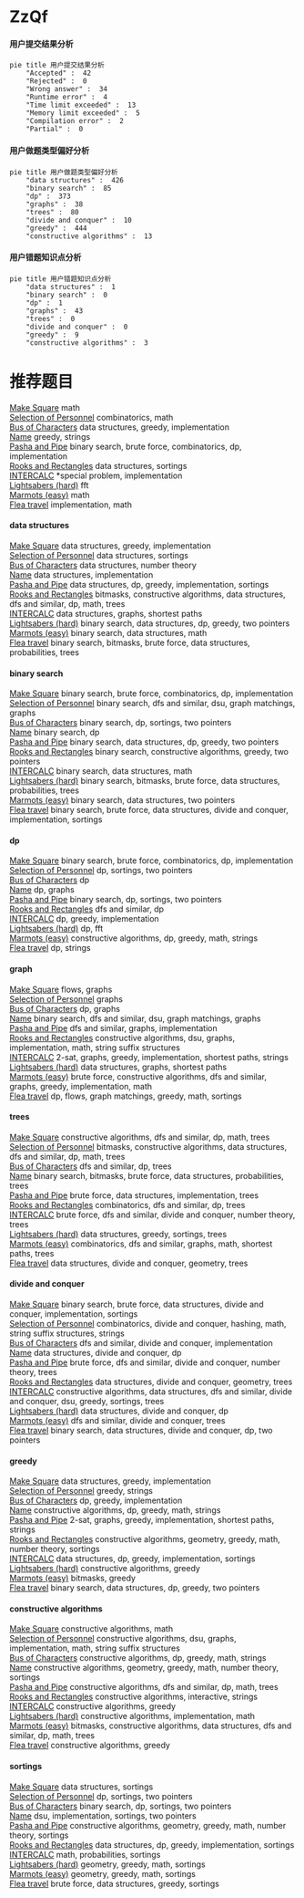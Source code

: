 # ZzQf
<!-- tabs:start -->
#### **用户提交结果分析**

```mermaid
pie title 用户提交结果分析
    "Accepted" :  42
    "Rejected" :  0
    "Wrong answer" :  34
    "Runtime error" :  4
    "Time limit exceeded" :  13
    "Memory limit exceeded" :  5
    "Compilation error" :  2
    "Partial" :  0
```
#### **用户做题类型偏好分析**

```mermaid
pie title 用户做题类型偏好分析
    "data structures" :  426
    "binary search" :  85
    "dp" :  373
    "graphs" :  38
    "trees" :  80
    "divide and conquer" :  10
    "greedy" :  444
    "constructive algorithms" :  13
```
#### **用户错题知识点分析**

```mermaid
pie title 用户错题知识点分析
    "data structures" :  1
    "binary search" :  0
    "dp" :  1
    "graphs" :  43
    "trees" :  0
    "divide and conquer" :  0
    "greedy" :  9
    "constructive algorithms" :  3
```
<!-- tabs:end -->
# 推荐题目
[Make Square](http://codeforces.com/problemset/problem/1028/H)		math		  
[Selection of Personnel](http://codeforces.com/problemset/problem/630/F)		combinatorics,
                        math		  
[Bus of Characters](http://codeforces.com/problemset/problem/982/B)		data structures,
                        greedy,
                        implementation		  
[Name](http://codeforces.com/problemset/problem/180/D)		greedy,
                        strings		  
[Pasha and Pipe](http://codeforces.com/problemset/problem/518/F)		binary search,
                        brute force,
                        combinatorics,
                        dp,
                        implementation		  
[Rooks and Rectangles](http://codeforces.com/problemset/problem/524/E)		data structures,
                        sortings		  
[INTERCALC](http://codeforces.com/problemset/problem/784/C)		*special problem,
                        implementation		  
[Lightsabers (hard)](http://codeforces.com/problemset/problem/958/F3)		fft		  
[Marmots (easy)](http://codeforces.com/problemset/problem/802/D)		math		  
[Flea travel](http://codeforces.com/problemset/problem/55/A)		implementation,
                        math		  
<!-- tabs:start -->
#### **data structures**
[Make Square](http://codeforces.com/problemset/problem/982/B)		data structures,
                        greedy,
                        implementation		  
[Selection of Personnel](http://codeforces.com/problemset/problem/524/E)		data structures,
                        sortings		  
[Bus of Characters](https://codeforces.com/contest/871/problem/D)		data structures,
                        number theory		  
[Name](http://codeforces.com/problemset/problem/1263/E)		data structures,
                        implementation		  
[Pasha and Pipe](https://codeforces.com/contest/528/problem/B)		data structures,
                        dp,
                        greedy,
                        implementation,
                        sortings		  
[Rooks and Rectangles](http://codeforces.com/problemset/problem/766/E)		bitmasks,
                        constructive algorithms,
                        data structures,
                        dfs and similar,
                        dp,
                        math,
                        trees		  
[INTERCALC](http://codeforces.com/problemset/problem/757/F)		data structures,
                        graphs,
                        shortest paths		  
[Lightsabers (hard)](http://codeforces.com/problemset/problem/1492/C)		binary search,
                        data structures,
                        dp,
                        greedy,
                        two pointers		  
[Marmots (easy)](http://codeforces.com/problemset/problem/1490/G)		binary search,
                        data structures,
                        math		  
[Flea travel](http://codeforces.com/problemset/problem/1479/D)		binary search,
                        bitmasks,
                        brute force,
                        data structures,
                        probabilities,
                        trees		  
#### **binary search**
[Make Square](http://codeforces.com/problemset/problem/518/F)		binary search,
                        brute force,
                        combinatorics,
                        dp,
                        implementation		  
[Selection of Personnel](http://codeforces.com/problemset/problem/1027/F)		binary search,
                        dfs and similar,
                        dsu,
                        graph matchings,
                        graphs		  
[Bus of Characters](http://codeforces.com/problemset/problem/253/B)		binary search,
                        dp,
                        sortings,
                        two pointers		  
[Name](https://codeforces.com/contest/1247/problem/E)		binary search,
                        dp		  
[Pasha and Pipe](http://codeforces.com/problemset/problem/1492/C)		binary search,
                        data structures,
                        dp,
                        greedy,
                        two pointers		  
[Rooks and Rectangles](http://codeforces.com/problemset/problem/1463/D)		binary search,
                        constructive algorithms,
                        greedy,
                        two pointers		  
[INTERCALC](http://codeforces.com/problemset/problem/1490/G)		binary search,
                        data structures,
                        math		  
[Lightsabers (hard)](http://codeforces.com/problemset/problem/1479/D)		binary search,
                        bitmasks,
                        brute force,
                        data structures,
                        probabilities,
                        trees		  
[Marmots (easy)](http://codeforces.com/problemset/problem/1436/E)		binary search,
                        data structures,
                        two pointers		  
[Flea travel](http://codeforces.com/problemset/problem/1461/D)		binary search,
                        brute force,
                        data structures,
                        divide and conquer,
                        implementation,
                        sortings		  
#### **dp**
[Make Square](http://codeforces.com/problemset/problem/518/F)		binary search,
                        brute force,
                        combinatorics,
                        dp,
                        implementation		  
[Selection of Personnel](http://codeforces.com/problemset/problem/1133/E)		dp,
                        sortings,
                        two pointers		  
[Bus of Characters](http://codeforces.com/problemset/problem/1221/D)		dp		  
[Name](http://codeforces.com/problemset/problem/8/E)		dp,
                        graphs		  
[Pasha and Pipe](http://codeforces.com/problemset/problem/253/B)		binary search,
                        dp,
                        sortings,
                        two pointers		  
[Rooks and Rectangles](http://codeforces.com/problemset/problem/208/B)		dfs and similar,
                        dp		  
[INTERCALC](http://codeforces.com/problemset/problem/509/C)		dp,
                        greedy,
                        implementation		  
[Lightsabers (hard)](http://codeforces.com/problemset/problem/300/D)		dp,
                        fft		  
[Marmots (easy)](http://codeforces.com/problemset/problem/758/D)		constructive algorithms,
                        dp,
                        greedy,
                        math,
                        strings		  
[Flea travel](http://codeforces.com/problemset/problem/629/C)		dp,
                        strings		  
#### **graph**
[Make Square](http://codeforces.com/problemset/problem/1252/L)		flows,
                        graphs		  
[Selection of Personnel](http://codeforces.com/problemset/problem/1055/A)		graphs		  
[Bus of Characters](http://codeforces.com/problemset/problem/8/E)		dp,
                        graphs		  
[Name](http://codeforces.com/problemset/problem/1027/F)		binary search,
                        dfs and similar,
                        dsu,
                        graph matchings,
                        graphs		  
[Pasha and Pipe](http://codeforces.com/problemset/problem/1033/A)		dfs and similar,
                        graphs,
                        implementation		  
[Rooks and Rectangles](http://codeforces.com/problemset/problem/441/D)		constructive algorithms,
                        dsu,
                        graphs,
                        implementation,
                        math,
                        string suffix structures		  
[INTERCALC](https://codeforces.com/contest/782/problem/D)		2-sat,
                        graphs,
                        greedy,
                        implementation,
                        shortest paths,
                        strings		  
[Lightsabers (hard)](http://codeforces.com/problemset/problem/757/F)		data structures,
                        graphs,
                        shortest paths		  
[Marmots (easy)](http://codeforces.com/problemset/problem/1487/C)		brute force,
                        constructive algorithms,
                        dfs and similar,
                        graphs,
                        greedy,
                        implementation,
                        math		  
[Flea travel](http://codeforces.com/problemset/problem/1437/C)		dp,
                        flows,
                        graph matchings,
                        greedy,
                        math,
                        sortings		  
#### **trees**
[Make Square](http://codeforces.com/problemset/problem/1338/D)		constructive algorithms,
                        dfs and similar,
                        dp,
                        math,
                        trees		  
[Selection of Personnel](http://codeforces.com/problemset/problem/766/E)		bitmasks,
                        constructive algorithms,
                        data structures,
                        dfs and similar,
                        dp,
                        math,
                        trees		  
[Bus of Characters](http://codeforces.com/problemset/problem/1092/F)		dfs and similar,
                        dp,
                        trees		  
[Name](http://codeforces.com/problemset/problem/1479/D)		binary search,
                        bitmasks,
                        brute force,
                        data structures,
                        probabilities,
                        trees		  
[Pasha and Pipe](http://codeforces.com/problemset/problem/1511/C)		brute force,
                        data structures,
                        implementation,
                        trees		  
[Rooks and Rectangles](http://codeforces.com/problemset/problem/1499/F)		combinatorics,
                        dfs and similar,
                        dp,
                        trees		  
[INTERCALC](http://codeforces.com/problemset/problem/1491/E)		brute force,
                        dfs and similar,
                        divide and conquer,
                        number theory,
                        trees		  
[Lightsabers (hard)](http://codeforces.com/problemset/problem/1466/D)		data structures,
                        greedy,
                        sortings,
                        trees		  
[Marmots (easy)](http://codeforces.com/problemset/problem/1495/D)		combinatorics,
                        dfs and similar,
                        graphs,
                        math,
                        shortest paths,
                        trees		  
[Flea travel](http://codeforces.com/problemset/problem/1303/G)		data structures,
                        divide and conquer,
                        geometry,
                        trees		  
#### **divide and conquer**
[Make Square](http://codeforces.com/problemset/problem/1461/D)		binary search,
                        brute force,
                        data structures,
                        divide and conquer,
                        implementation,
                        sortings		  
[Selection of Personnel](http://codeforces.com/problemset/problem/1466/G)		combinatorics,
                        divide and conquer,
                        hashing,
                        math,
                        string suffix structures,
                        strings		  
[Bus of Characters](http://codeforces.com/problemset/problem/1490/D)		dfs and similar,
                        divide and conquer,
                        implementation		  
[Name](https://codeforces.com/contest/1483/problem/C)		data structures,
                        divide and conquer,
                        dp		  
[Pasha and Pipe](http://codeforces.com/problemset/problem/1491/E)		brute force,
                        dfs and similar,
                        divide and conquer,
                        number theory,
                        trees		  
[Rooks and Rectangles](http://codeforces.com/problemset/problem/1303/G)		data structures,
                        divide and conquer,
                        geometry,
                        trees		  
[INTERCALC](http://codeforces.com/problemset/problem/1494/D)		constructive algorithms,
                        data structures,
                        dfs and similar,
                        divide and conquer,
                        dsu,
                        greedy,
                        sortings,
                        trees		  
[Lightsabers (hard)](http://codeforces.com/problemset/problem/1482/E)		data structures,
                        divide and conquer,
                        dp		  
[Marmots (easy)](http://codeforces.com/problemset/problem/566/C)		dfs and similar,
                        divide and conquer,
                        trees		  
[Flea travel](http://codeforces.com/problemset/problem/1428/F)		binary search,
                        data structures,
                        divide and conquer,
                        dp,
                        two pointers		  
#### **greedy**
[Make Square](http://codeforces.com/problemset/problem/982/B)		data structures,
                        greedy,
                        implementation		  
[Selection of Personnel](http://codeforces.com/problemset/problem/180/D)		greedy,
                        strings		  
[Bus of Characters](http://codeforces.com/problemset/problem/509/C)		dp,
                        greedy,
                        implementation		  
[Name](http://codeforces.com/problemset/problem/758/D)		constructive algorithms,
                        dp,
                        greedy,
                        math,
                        strings		  
[Pasha and Pipe](https://codeforces.com/contest/782/problem/D)		2-sat,
                        graphs,
                        greedy,
                        implementation,
                        shortest paths,
                        strings		  
[Rooks and Rectangles](http://codeforces.com/problemset/problem/766/B)		constructive algorithms,
                        geometry,
                        greedy,
                        math,
                        number theory,
                        sortings		  
[INTERCALC](https://codeforces.com/contest/528/problem/B)		data structures,
                        dp,
                        greedy,
                        implementation,
                        sortings		  
[Lightsabers (hard)](http://codeforces.com/problemset/problem/1467/C)		constructive algorithms,
                        greedy		  
[Marmots (easy)](http://codeforces.com/problemset/problem/1202/A)		bitmasks,
                        greedy		  
[Flea travel](http://codeforces.com/problemset/problem/1492/C)		binary search,
                        data structures,
                        dp,
                        greedy,
                        two pointers		  
#### **constructive algorithms**
[Make Square](https://codeforces.com/contest/716/problem/C)		constructive algorithms,
                        math		  
[Selection of Personnel](http://codeforces.com/problemset/problem/441/D)		constructive algorithms,
                        dsu,
                        graphs,
                        implementation,
                        math,
                        string suffix structures		  
[Bus of Characters](http://codeforces.com/problemset/problem/758/D)		constructive algorithms,
                        dp,
                        greedy,
                        math,
                        strings		  
[Name](http://codeforces.com/problemset/problem/766/B)		constructive algorithms,
                        geometry,
                        greedy,
                        math,
                        number theory,
                        sortings		  
[Pasha and Pipe](http://codeforces.com/problemset/problem/1338/D)		constructive algorithms,
                        dfs and similar,
                        dp,
                        math,
                        trees		  
[Rooks and Rectangles](http://codeforces.com/problemset/problem/1282/D)		constructive algorithms,
                        interactive,
                        strings		  
[INTERCALC](http://codeforces.com/problemset/problem/1467/C)		constructive algorithms,
                        greedy		  
[Lightsabers (hard)](http://codeforces.com/problemset/problem/303/A)		constructive algorithms,
                        implementation,
                        math		  
[Marmots (easy)](http://codeforces.com/problemset/problem/766/E)		bitmasks,
                        constructive algorithms,
                        data structures,
                        dfs and similar,
                        dp,
                        math,
                        trees		  
[Flea travel](http://codeforces.com/problemset/problem/1493/A)		constructive algorithms,
                        greedy		  
#### **sortings**
[Make Square](http://codeforces.com/problemset/problem/524/E)		data structures,
                        sortings		  
[Selection of Personnel](http://codeforces.com/problemset/problem/1133/E)		dp,
                        sortings,
                        two pointers		  
[Bus of Characters](http://codeforces.com/problemset/problem/253/B)		binary search,
                        dp,
                        sortings,
                        two pointers		  
[Name](https://codeforces.com/contest/876/problem/D)		dsu,
                        implementation,
                        sortings,
                        two pointers		  
[Pasha and Pipe](http://codeforces.com/problemset/problem/766/B)		constructive algorithms,
                        geometry,
                        greedy,
                        math,
                        number theory,
                        sortings		  
[Rooks and Rectangles](https://codeforces.com/contest/528/problem/B)		data structures,
                        dp,
                        greedy,
                        implementation,
                        sortings		  
[INTERCALC](http://codeforces.com/problemset/problem/268/E)		math,
                        probabilities,
                        sortings		  
[Lightsabers (hard)](https://codeforces.com/contest/1496/problem/C)		geometry,
                        greedy,
                        math,
                        sortings		  
[Marmots (easy)](http://codeforces.com/problemset/problem/1495/A)		geometry,
                        greedy,
                        math,
                        sortings		  
[Flea travel](http://codeforces.com/problemset/problem/1497/A)		brute force,
                        data structures,
                        greedy,
                        sortings		  
<!-- tabs:end -->
